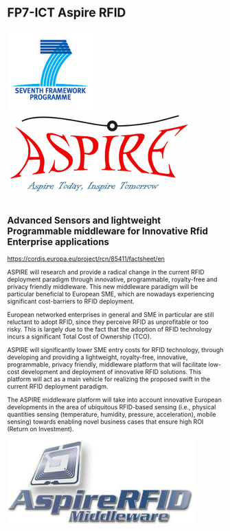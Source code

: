 # FP7-ICT Aspire RFID

<img src="./logo/fp7.png" alt="FP7 logo" height="200px"> <img src="./logo/fp7-aspire.jpg" alt="FP7-ICT Aspire RFID logo" height="200px">

## Advanced Sensors and lightweight Programmable middleware for Innovative Rfid Enterprise applications

https://cordis.europa.eu/project/rcn/85411/factsheet/en

ASPIRE will research and provide a radical change in the current RFID deployment paradigm through innovative, programmable, royalty-free and privacy friendly middleware. This new middleware paradigm will be particular beneficial to European SME, which are nowadays experiencing significant cost-barriers to RFID deployment.

European networked enterprises in general and SME in particular are still reluctant to adopt RFID, since they perceive RFID as unprofitable or too risky. This is largely due to the fact that the adoption of RFID technology incurs a significant Total Cost of Ownership (TCO).

ASPIRE will significantly lower SME entry costs for RFID technology, through developing and providing a lightweight, royalty-free, innovative, programmable, privacy friendly, middleware platform that will facilitate low-cost development and deployment of innovative RFID solutions. This platform will act as a main vehicle for realizing the proposed swift in the current RFID deployment paradigm.

The ASPIRE middleware platform will take into account innovative European developments in the area of ubiquitous RFID-based sensing (i.e., physical quantities sensing (temperature, humidity, pressure, acceleration), mobile sensing) towards enabling novel business cases that ensure high ROI (Return on Investment).

<img src="./logo/aspire-middleware.png" alt="AspireRFID middleware logo" height="200px">
